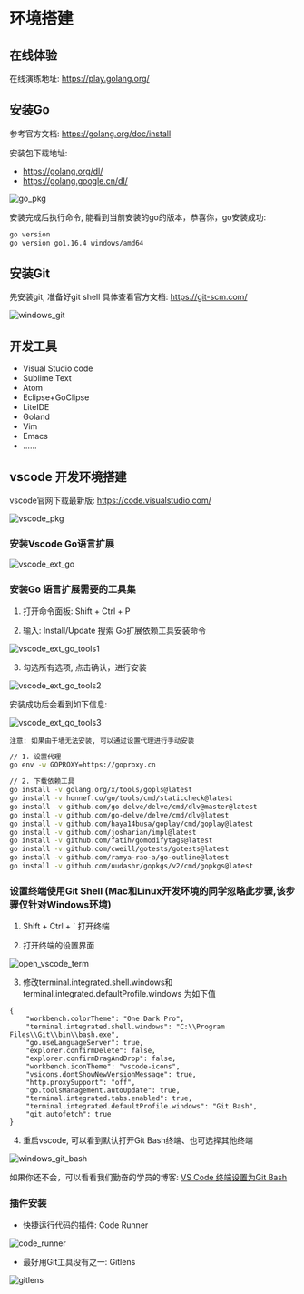 # 环境搭建

## 在线体验

在线演练地址: https://play.golang.org/

## 安装Go

参考官方文档: https://golang.org/doc/install

安装包下载地址:
  + https://golang.org/dl/
  + https://golang.google.cn/dl/

![go_pkg](../../image/install_go_pkg.png)

安装完成后执行命令, 能看到当前安装的go的版本，恭喜你，go安装成功:
```sh
go version
go version go1.16.4 windows/amd64
```


## 安装Git
先安装git, 准备好git shell 具体查看官方文档: https://git-scm.com/

![windows_git](../../image/windows_git.png)

## 开发工具

+ Visual Studio code
+ Sublime Text
+ Atom
+ Eclipse+GoClipse
+ LiteIDE
+ Goland
+ Vim
+ Emacs
+ ……

## vscode 开发环境搭建

vscode官网下载最新版: https://code.visualstudio.com/

![vscode_pkg](../../image/vscode_install_pkg.png)

### 安装Vscode Go语言扩展

![vscode_ext_go](../../image/vscode_go_ext_install.png)


### 安装Go 语言扩展需要的工具集

1. 打开命令面板: Shift + Ctrl + P

2. 输入: Install/Update 搜索 Go扩展依赖工具安装命令

![vscode_ext_go_tools1](../../image/vscode_go_ext_tool_cmd.png)

3. 勾选所有选项, 点击确认，进行安装

![vscode_ext_go_tools2](../../image/vscode_go_ext_tool_confirm.png)

安装成功后会看到如下信息:

![vscode_ext_go_tools3](../../image/vscode_go_ext_tool_ok.png)

`注意: 如果由于墙无法安装, 可以通过设置代理进行手动安装`

```sh
// 1. 设置代理
go env -w GOPROXY=https://goproxy.cn

// 2. 下载依赖工具
go install -v golang.org/x/tools/gopls@latest
go install -v honnef.co/go/tools/cmd/staticcheck@latest
go install -v github.com/go-delve/delve/cmd/dlv@master@latest
go install -v github.com/go-delve/delve/cmd/dlv@latest
go install -v github.com/haya14busa/goplay/cmd/goplay@latest
go install -v github.com/josharian/impl@latest
go install -v github.com/fatih/gomodifytags@latest
go install -v github.com/cweill/gotests/gotests@latest
go install -v github.com/ramya-rao-a/go-outline@latest
go install -v github.com/uudashr/gopkgs/v2/cmd/gopkgs@latest
```

### 设置终端使用Git Shell (Mac和Linux开发环境的同学忽略此步骤,该步骤仅针对Windows环境)

1. Shift + Ctrl + ` 打开终端

2. 打开终端的设置界面

![open_vscode_term](../../image/vscode_term_git1.png)

3. 修改terminal.integrated.shell.windows和terminal.integrated.defaultProfile.windows 为如下值
```
{
    "workbench.colorTheme": "One Dark Pro",
    "terminal.integrated.shell.windows": "C:\\Program Files\\Git\\bin\\bash.exe",
    "go.useLanguageServer": true,
    "explorer.confirmDelete": false,
    "explorer.confirmDragAndDrop": false,
    "workbench.iconTheme": "vscode-icons",
    "vsicons.dontShowNewVersionMessage": true,
    "http.proxySupport": "off",
    "go.toolsManagement.autoUpdate": true,
    "terminal.integrated.tabs.enabled": true,
    "terminal.integrated.defaultProfile.windows": "Git Bash",
    "git.autofetch": true
}
```

4. 重启vscode, 可以看到默认打开Git Bash终端、也可选择其他终端

![windows_git_bash](../../image/vscode_git2.png)


如果你还不会，可以看看我们勤奋的学员的博客: [VS Code 终端设置为Git Bash](https://www.cnblogs.com/remixnameless/p/14826532.html?tdsourcetag=s_pcqq_aiomsg)

### 插件安装

+ 快捷运行代码的插件: Code Runner

![code_runner](../../image/vscode_code_runner.png)


+ 最好用Git工具没有之一: Gitlens

![gitlens](../../image/vscode_gitlens.png)